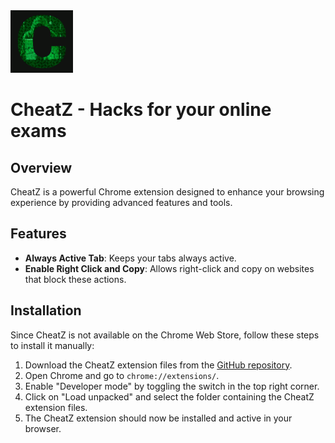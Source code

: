 <div><img src="icon.png" alt="icon" width="100" height="100"><h1>CheatZ - Hacks for your online exams</h1></div>

## Overview

CheatZ is a powerful Chrome extension designed to enhance your browsing experience by providing advanced features and tools.

## Features

- **Always Active Tab**: Keeps your tabs always active.
- **Enable Right Click and Copy**: Allows right-click and copy on websites that block these actions.

## Installation

Since CheatZ is not available on the Chrome Web Store, follow these steps to install it manually:

1. Download the CheatZ extension files from the [GitHub repository](https://github.com/subhadeeproy3902/cheatz).
2. Open Chrome and go to `chrome://extensions/`.
3. Enable "Developer mode" by toggling the switch in the top right corner.
4. Click on "Load unpacked" and select the folder containing the CheatZ extension files.
5. The CheatZ extension should now be installed and active in your browser.
